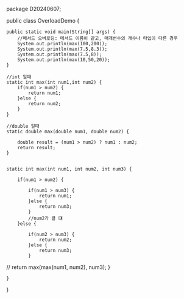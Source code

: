 package D20240607;

public class OverloadDemo {

	public static void main(String[] args) {
		//메서드 오버로딩: 메서드 이름이 같고, 매개변수의 개수나 타입이 다른 경우
		System.out.println(max(100,200));
		System.out.println(max(7.5,8.3));
		System.out.println(max(7.5,8));
		System.out.println(max(10,50,20));
	}
	
	//int 일때
	static int max(int num1,int num2) {
		if(num1 > num2) {
			return num1;
		}else {
			return num2;
		}
	}
	
	//double 일때
	static double max(double num1, double num2) {
		
		double result = (num1 > num2) ? num1 : num2;
		return result;
	}
	
	
	static int max(int num1, int num2, int num3) {
		
		if(num1 > num2) {
			
			if(num1 > num3) {
				return num1;
			}else {
				return num3;
			}
			//num2가 클 떄
		}else {
			
			if(num2 > num3) {
				return num2;
			}else {
				return num3;
			}
//			return max(max(num1, num2), num3);
		}
		
		
	}

}
